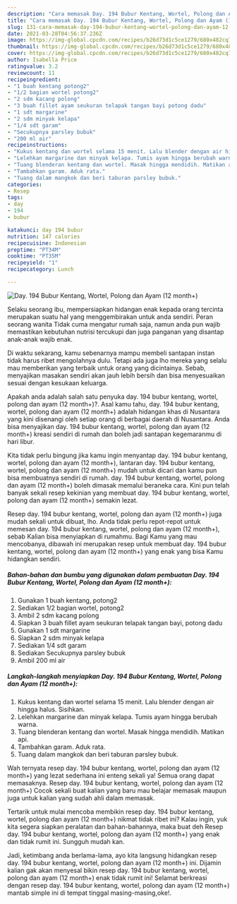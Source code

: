 ```yaml
---
description: "Cara memasak Day. 194 Bubur Kentang, Wortel, Polong dan Ayam (12 month+) yang sedap dan Mudah Dibuat"
title: "Cara memasak Day. 194 Bubur Kentang, Wortel, Polong dan Ayam (12 month+) yang sedap dan Mudah Dibuat"
slug: 131-cara-memasak-day-194-bubur-kentang-wortel-polong-dan-ayam-12-month-yang-sedap-dan-mudah-dibuat
date: 2021-03-28T04:56:37.236Z
image: https://img-global.cpcdn.com/recipes/b26d73d1c5ce1279/680x482cq70/day-194-bubur-kentang-wortel-polong-dan-ayam-12-month-foto-resep-utama.jpg
thumbnail: https://img-global.cpcdn.com/recipes/b26d73d1c5ce1279/680x482cq70/day-194-bubur-kentang-wortel-polong-dan-ayam-12-month-foto-resep-utama.jpg
cover: https://img-global.cpcdn.com/recipes/b26d73d1c5ce1279/680x482cq70/day-194-bubur-kentang-wortel-polong-dan-ayam-12-month-foto-resep-utama.jpg
author: Isabella Price
ratingvalue: 3.2
reviewcount: 11
recipeingredient:
- "1 buah kentang potong2"
- "1/2 bagian wortel potong2"
- "2 sdm kacang polong"
- "3 buah fillet ayam seukuran telapak tangan bayi potong dadu"
- "1 sdt margarine"
- "2 sdm minyak kelapa"
- "1/4 sdt garam"
- "Secukupnya parsley bubuk"
- "200 ml air"
recipeinstructions:
- "Kukus kentang dan wortel selama 15 menit. Lalu blender dengan air hingga halus. Sisihkan."
- "Lelehkan margarine dan minyak kelapa. Tumis ayam hingga berubah warna."
- "Tuang blenderan kentang dan wortel. Masak hingga mendidih. Matikan api."
- "Tambahkan garam. Aduk rata."
- "Tuang dalam mangkok dan beri taburan parsley bubuk."
categories:
- Resep
tags:
- day
- 194
- bubur

katakunci: day 194 bubur 
nutrition: 147 calories
recipecuisine: Indonesian
preptime: "PT34M"
cooktime: "PT35M"
recipeyield: "1"
recipecategory: Lunch

---
```



![Day. 194 Bubur Kentang, Wortel, Polong dan Ayam (12 month+)](https://img-global.cpcdn.com/recipes/b26d73d1c5ce1279/680x482cq70/day-194-bubur-kentang-wortel-polong-dan-ayam-12-month-foto-resep-utama.jpg)

Selaku seorang ibu, mempersiapkan hidangan enak kepada orang tercinta merupakan suatu hal yang menggembirakan untuk anda sendiri. Peran seorang  wanita Tidak cuma mengatur rumah saja, namun anda pun wajib memastikan kebutuhan nutrisi tercukupi dan juga panganan yang disantap anak-anak wajib enak.

Di waktu  sekarang, kamu sebenarnya mampu membeli santapan instan tidak harus ribet mengolahnya dulu. Tetapi ada juga lho mereka yang selalu mau memberikan yang terbaik untuk orang yang dicintainya. Sebab, menyajikan masakan sendiri akan jauh lebih bersih dan bisa menyesuaikan sesuai dengan kesukaan keluarga. 



Apakah anda adalah salah satu penyuka day. 194 bubur kentang, wortel, polong dan ayam (12 month+)?. Asal kamu tahu, day. 194 bubur kentang, wortel, polong dan ayam (12 month+) adalah hidangan khas di Nusantara yang kini disenangi oleh setiap orang di berbagai daerah di Nusantara. Anda bisa menyajikan day. 194 bubur kentang, wortel, polong dan ayam (12 month+) kreasi sendiri di rumah dan boleh jadi santapan kegemaranmu di hari libur.

Kita tidak perlu bingung jika kamu ingin menyantap day. 194 bubur kentang, wortel, polong dan ayam (12 month+), lantaran day. 194 bubur kentang, wortel, polong dan ayam (12 month+) mudah untuk dicari dan kamu pun bisa membuatnya sendiri di rumah. day. 194 bubur kentang, wortel, polong dan ayam (12 month+) boleh dimasak memalui beraneka cara. Kini pun telah banyak sekali resep kekinian yang membuat day. 194 bubur kentang, wortel, polong dan ayam (12 month+) semakin lezat.

Resep day. 194 bubur kentang, wortel, polong dan ayam (12 month+) juga mudah sekali untuk dibuat, lho. Anda tidak perlu repot-repot untuk memesan day. 194 bubur kentang, wortel, polong dan ayam (12 month+), sebab Kalian bisa menyiapkan di rumahmu. Bagi Kamu yang mau mencobanya, dibawah ini merupakan resep untuk membuat day. 194 bubur kentang, wortel, polong dan ayam (12 month+) yang enak yang bisa Kamu hidangkan sendiri.

<!--inarticleads1-->

##### Bahan-bahan dan bumbu yang digunakan dalam pembuatan Day. 194 Bubur Kentang, Wortel, Polong dan Ayam (12 month+):

1. Gunakan 1 buah kentang, potong2
1. Sediakan 1/2 bagian wortel, potong2
1. Ambil 2 sdm kacang polong
1. Siapkan 3 buah fillet ayam seukuran telapak tangan bayi, potong dadu
1. Gunakan 1 sdt margarine
1. Siapkan 2 sdm minyak kelapa
1. Sediakan 1/4 sdt garam
1. Sediakan Secukupnya parsley bubuk
1. Ambil 200 ml air




<!--inarticleads2-->

##### Langkah-langkah menyiapkan Day. 194 Bubur Kentang, Wortel, Polong dan Ayam (12 month+):

1. Kukus kentang dan wortel selama 15 menit. Lalu blender dengan air hingga halus. Sisihkan.
1. Lelehkan margarine dan minyak kelapa. Tumis ayam hingga berubah warna.
1. Tuang blenderan kentang dan wortel. Masak hingga mendidih. Matikan api.
1. Tambahkan garam. Aduk rata.
1. Tuang dalam mangkok dan beri taburan parsley bubuk.




Wah ternyata resep day. 194 bubur kentang, wortel, polong dan ayam (12 month+) yang lezat sederhana ini enteng sekali ya! Semua orang dapat memasaknya. Resep day. 194 bubur kentang, wortel, polong dan ayam (12 month+) Cocok sekali buat kalian yang baru mau belajar memasak maupun juga untuk kalian yang sudah ahli dalam memasak.

Tertarik untuk mulai mencoba membikin resep day. 194 bubur kentang, wortel, polong dan ayam (12 month+) nikmat tidak ribet ini? Kalau ingin, yuk kita segera siapkan peralatan dan bahan-bahannya, maka buat deh Resep day. 194 bubur kentang, wortel, polong dan ayam (12 month+) yang enak dan tidak rumit ini. Sungguh mudah kan. 

Jadi, ketimbang anda berlama-lama, ayo kita langsung hidangkan resep day. 194 bubur kentang, wortel, polong dan ayam (12 month+) ini. Dijamin kalian gak akan menyesal bikin resep day. 194 bubur kentang, wortel, polong dan ayam (12 month+) enak tidak rumit ini! Selamat berkreasi dengan resep day. 194 bubur kentang, wortel, polong dan ayam (12 month+) mantab simple ini di tempat tinggal masing-masing,oke!.

